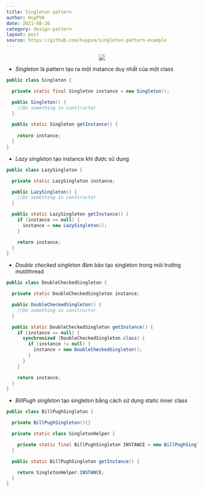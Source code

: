 ```yaml
---
title: Singleton pattern
author: HuyPVA
date: 2021-08-26
category: design-pattern
layout: post
source: https://github.com/huypva/singleton-pattern-example
---
```


<div align="center">
    <img src="../assets/images/design_pattern/singleton.png"/>
</div>

- *Singleton* là pattern tạo ra một instance duy nhất của một class

```java
public class Singleton {

  private static final Singleton instance = new Singleton();

  public Singleton() {
    //Do something in constructor
  }

  public static Singleton getInstance() {
    
    return instance;
  }
}
``` 

- *Lazy singleton* tạo instance khi được sử dụng

```java
public class LazySingleton {

  private static LazySingleton instance;

  public LazySingleton() {
    //Do something in constructor
  }

  public static LazySingleton getInstance() {
    if (instance == null) {
      instance = new LazySingleton();
    }

    return instance;
  }
}
``` 

- *Double checked singleton* đảm bảo tạo singleton trong môi trường mutilthread

```java
public class DoubleCheckedSingleton {

  private static DoubleCheckedSingleton instance;

  public DoubleCheckedSingleton() {
    //Do something in constructor
  }

  public static DoubleCheckedSingleton getInstance() {
    if (instance == null) {
      synchronized (DoubleCheckedSingleton.class) {
        if (instance != null) {
          instance = new DoubleCheckedSingleton();
        }
      }
    }

    return instance;
  }
}
```

- *BillPugh singleton* tạo singleton bằng cách sử dụng static inner class

```java
public class BillPughSingleton {

  private BillPughSingleton(){}

  private static class SingletonHelper {

    private static final BillPughSingleton INSTANCE = new BillPughSingleton();
  }

  public static BillPughSingleton getInstance() {

    return SingletonHelper.INSTANCE;
  }
}
```` 